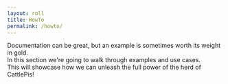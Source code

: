 ```yaml
---
layout: roll
title: HowTo
permalink: /howto/
---
```

Documentation can be great, but an example is sometimes worth its weight in gold.  
In this section we're going to walk through examples and use cases.  
This will showcase how we can unleash the full power of the herd of CattlePis!  
